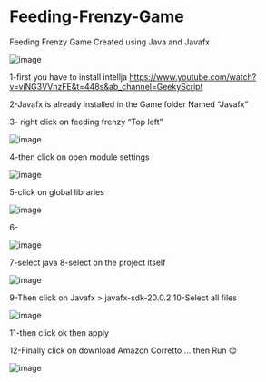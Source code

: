 # Feeding-Frenzy-Game

Feeding Frenzy Game Created using Java and Javafx

![image](https://github.com/1MostafaAyman1/Feeding-Frenzy-Game/assets/80271742/7707f8d2-0708-4ae6-8ba9-d32ff5414602)

1-first you have to install intellja 
https://www.youtube.com/watch?v=viNG3VVnzFE&t=448s&ab_channel=GeekyScript

2-Javafx is already installed in the Game folder Named “Javafx”

3- right click on feeding frenzy “Top left” 


![image](https://github.com/1MostafaAyman1/Feeding-Frenzy-Game/assets/80271742/fdb0a799-b9f4-485f-b8fc-75baf9dae378)

4-then click on open module settings

![image](https://github.com/1MostafaAyman1/Feeding-Frenzy-Game/assets/80271742/7fb213f7-64cd-4232-b78b-856a76cbf564)

5-click on global libraries

![image](https://github.com/1MostafaAyman1/Feeding-Frenzy-Game/assets/80271742/d5ce367f-4582-4284-b100-acef5dccab4b)

6-

![image](https://github.com/1MostafaAyman1/Feeding-Frenzy-Game/assets/80271742/8e9116b7-4ab6-400d-a47e-c384470dd746)

7-select java 
8-select on the project itself 

![image](https://github.com/1MostafaAyman1/Feeding-Frenzy-Game/assets/80271742/8e7ee284-f000-4752-9cb1-3446508aee3e)

9-Then click on Javafx >  javafx-sdk-20.0.2 
10-Select all files

![image](https://github.com/1MostafaAyman1/Feeding-Frenzy-Game/assets/80271742/4f3f9bee-c8cb-4eb9-b7ff-31bad8cf9373)

11-then click ok then apply

12-Finally click on download Amazon Corretto … then Run 😊

![image](https://github.com/1MostafaAyman1/Feeding-Frenzy-Game/assets/80271742/2a5f51c9-7800-4fe2-ba35-ff4f18837d19)













